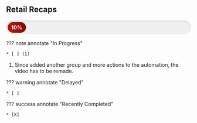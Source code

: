 ## Retail Recaps
<div style="border-radius: 20px; background: #f0f0f0; padding: 4px; box-shadow: inset 0 1px 3px rgba(0,0,0,0.2); margin-bottom: 1rem;">
  <div style="
    width: 10%;
    background: linear-gradient(90deg, #b31b1b, #7c0a02);
    color: white;
    text-align: center;
    padding: 6px 0;
    font-weight: bold;
    border-radius: 15px;
    transition: width 0.5s ease-in-out;
  ">
    10% 
  </div>
</div>

??? note annotate "In Progress"
    
    * [ ] (1)

1. Since added another group and more actions to the automation, the video has to be remade. 

??? warning annotate "Delayed"
    
    * [ ]

??? success annotate "Recently Completed"
    
    * [X] 


